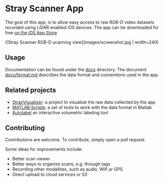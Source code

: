 
# Stray Scanner App

The goal of this app, is to allow easy access to raw RGB-D video datasets recorded using LiDAR enabled iOS devices. The app can be downloaded for free [on the iOS App Store](https://apps.apple.com/us/app/stray-scanner/id1557051662).

![Stray Scanner RGB-D scanning view](images/screenshot.jpg | width=240)

## Usage

Documentation can be found under the [docs](docs/) directory. The document [docs/format.md](docs/format.md) describes the data format and conventions used in the app.

## Related projects

- [StrayVisualizer](https://github.com/kekeblom/StrayVisualize://github.com/kekeblom/StrayVisualizer): a project to visualize the raw data collected by the app
- [MATLAB Scripts](https://github.com/PyojinKim/StrayScannerVisualizer): a set of tools to work with the data format in Matlab
- [Autolabel](https://github.com/ethz-asl/autolabel) an interactive volumetric labeling tool

## Contributing

Contributions are welcome. To contribute, simply open a pull request.

Some ideas for improvements include:
- Better scan viewer
- Better ways to organize scans, e.g. through tags
- Recording other modalities, such as audio, Wifi or GPS
- Direct upload to cloud services or S3

